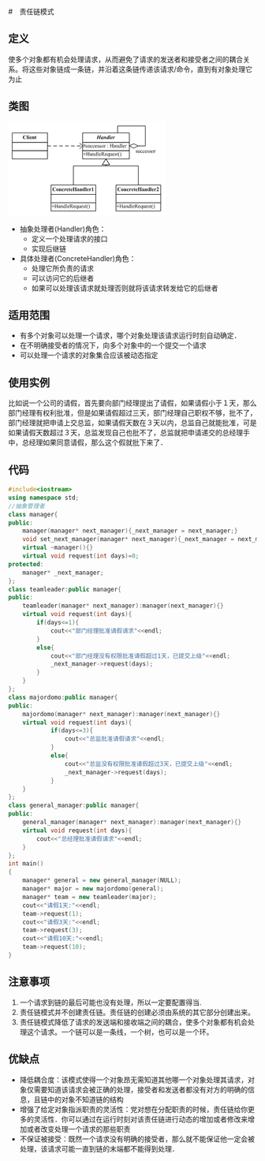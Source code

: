 #　责任链模式

## 定义
使多个对象都有机会处理请求，从而避免了请求的发送者和接受者之间的耦合关系。将这些对象链成一条链，并沿着这条链传递该请求/命令，直到有对象处理它为止

## 类图
![](uml/责任链模式.gif)

- 抽象处理者(Handler)角色：
	- 定义一个处理请求的接口
	- 实现后继链
- 具体处理者(ConcreteHandler)角色：
	- 处理它所负责的请求
	- 可以访问它的后继者
	- 如果可以处理该请求就处理否则就将该请求转发给它的后继者

## 适用范围

- 有多个对象可以处理一个请求，哪个对象处理该请求运行时刻自动确定．
- 在不明确接受者的情况下，向多个对象中的一个提交一个请求
- 可以处理一个请求的对象集合应该被动态指定

## 使用实例
比如说一个公司的请假，首先要向部门经理提出了请假，如果请假小于１天，那么部门经理有权利批准，但是如果请假超过三天，部门经理自己职权不够，批不了，部门经理就把申请上交总监，如果请假天数在３天以内，总监自己就能批准，可是如果请假天数超过３天，总监发现自己也批不了，总监就把申请递交的总经理手中，总经理如果同意请假，那么这个假就批下来了．

## 代码
```c++
#include<iostream>
using namespace std;
//抽象管理者
class manager{
public:
	manager(manager* next_manager){_next_manager = next_manager;}
	void set_next_manager(manager* next_manager){_next_manager = next_manager;}
	virtual ~manager(){}
	virtual void request(int days)=0;
protected:
	manager* _next_manager;
};
class teamleader:public manager{
public:
	teamleader(manager* next_manager):manager(next_manager){}
	virtual void request(int days){
		if(days<=1){
			cout<<"部门经理批准请假请求"<<endl;
		}
		else{
			cout<<"部门经理没有权限批准请假超过1天，已提交上级"<<endl;
			_next_manager->request(days);
		}
	}
};
class majordomo:public manager{
public:
	majordomo(manager* next_manager):manager(next_manager){}
	virtual void request(int days){
			if(days<=3){
				cout<<"总监批准请假请求"<<endl;
			}
			else{
				cout<<"总监没有权限批准请假超过3天，已提交上级"<<endl;
				_next_manager->request(days);
			}
	}
};
class general_manager:public manager{
public:
	general_manager(manager* next_manager):manager(next_manager){}
	virtual void request(int days){
		cout<<"总经理批准请假请求"<<endl;
	}
};
int main()
{
	manager* general = new general_manager(NULL);
	manager* major = new majordomo(general);	
	manager* team = new teamleader(major);
	cout<<"请假1天:"<<endl;
	team->request(1);
	cout<<"请假3天:"<<endl;
	team->request(3);
	cout<<"请假10天:"<<endl;
	team->request(10);
}

```
## 注意事项

1. 一个请求到链的最后可能也没有处理，所以一定要配置得当.
2. 责任链模式并不创建责任链。责任链的创建必须由系统的其它部分创建出来。
3. 责任链模式降低了请求的发送端和接收端之间的耦合，使多个对象都有机会处理这个请求。一个链可以是一条线，一个树，也可以是一个环。


## 优缺点
- 降低耦合度：该模式使得一个对象昂无需知道其他哪一个对象处理其请求，对象仅需要知道该请求会被正确的处理，接受者和发送者都没有对方的明确的信息，且链中的对象不知道链的结构
- 增强了给定对象指派职责的灵活性：党对想在分配职责的时候，责任链给你更多的灵活性．你可以通过在运行时刻对该责任链进行动态的增加或者修改来增加或者改变处理一个请求的那些职责
- 不保证被接受：既然一个请求没有明确的接受者，那么就不能保证他一定会被处理，该请求可能一直到链的末端都不能得到处理．